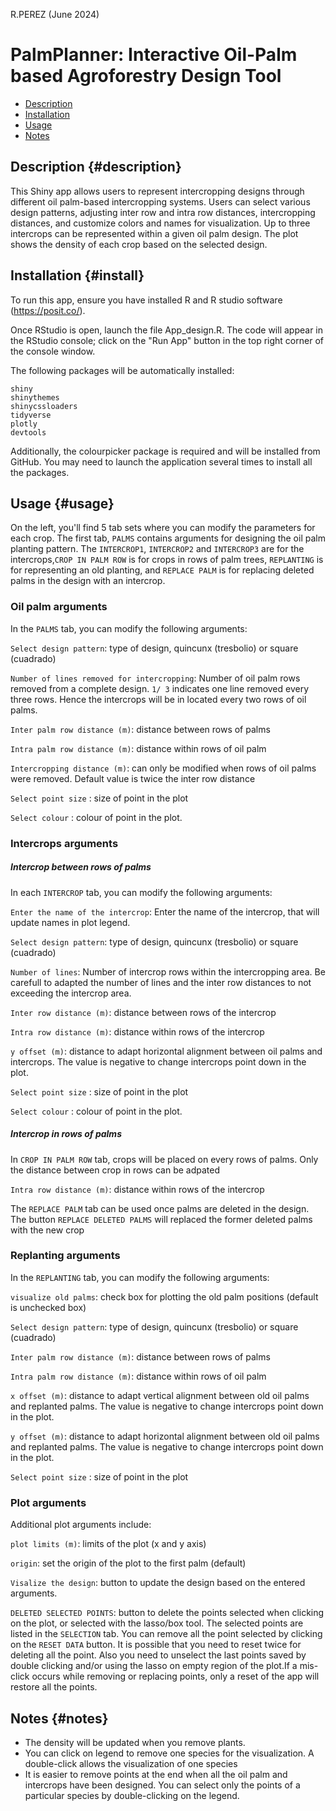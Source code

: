 R.PEREZ (June 2024)

# PalmPlanner: Interactive Oil-Palm based Agroforestry Design Tool

 
-   [Description](#description)
-   [Installation](#install)
-   [Usage](#usage)
-   [Notes](#notes)


## Description {#description}

This Shiny app allows users to represent intercropping designs through different oil palm-based intercropping systems. Users can select various design patterns, adjusting inter row and intra row distances, intercropping distances, and customize colors and names for visualization. Up to three intercrops can be represented within a given oil palm design. The plot shows the density of each crop based on the selected design.

## Installation {#install}
To run this app, ensure you have installed R and R studio software (https://posit.co/).

Once RStudio is open, launch the file App_design.R. The code will appear in the RStudio console; click on the "Run App" button in the top right corner of the console window.

The following packages will be automatically installed:

    shiny
    shinythemes
    shinycssloaders
    tidyverse
    plotly
    devtools

Additionally, the colourpicker package is required and will be installed from GitHub. You may need to launch the application several times to install all the packages.

## Usage {#usage}

On the left, you'll find 5 tab sets where you can modify the parameters for each crop. The first tab, ``PALMS`` contains arguments for designing the oil palm planting pattern. The ``INTERCROP1``, ``INTERCROP2`` and ``INTERCROP3`` are for the intercrops,``CROP IN PALM ROW`` is for crops in rows of palm trees, ``REPLANTING`` is for representing an old planting, and ``REPLACE PALM`` is for replacing deleted palms in the design with an intercrop.


### Oil palm arguments

In the ``PALMS`` tab, you can modify the following arguments:


``Select design pattern``: type of design, quincunx (tresbolio) or square (cuadrado) 

``Number of lines removed for intercropping``: Number of oil palm rows removed from a complete design. ``1/ 3`` indicates one line removed every three rows. Hence the intercrops will be in located every two rows of oil palms.

``Inter palm row distance (m)``: distance between rows of palms

``Intra palm row distance (m)``: distance within rows of oil palm

``Intercropping distance (m)``: can only be modified when rows of oil palms were removed. Default value is twice the inter row distance

``Select point size`` : size of point in the plot

``Select colour`` : colour of  point in the plot.

### Intercrops arguments

##### Intercrop between rows of palms 
In each ``INTERCROP`` tab, you can modify the following arguments:

``Enter the name of the intercrop``: Enter the name of the intercrop, that will update names in plot legend.

``Select design pattern``: type of design, quincunx (tresbolio) or square (cuadrado) 

``Number of lines``: Number of intercrop rows within the intercropping area. Be carefull to adapted the number of lines and the inter row distances to not exceeding the intercrop area.

``Inter row distance (m)``: distance between rows of the intercrop

``Intra row distance (m)``: distance within rows of the intercrop

``y offset (m)``: distance to adapt horizontal alignment between oil palms and intercrops. The value is negative to change intercrops point down in the plot.

``Select point size`` : size of point in the plot

``Select colour`` : colour of  point in the plot.


##### Intercrop in rows of palms
In ``CROP IN PALM ROW`` tab, crops will be placed on every rows of palms. Only the distance between crop in rows can be adpated

``Intra row distance (m)``: distance within rows of the intercrop

The ``REPLACE PALM`` tab can be used once palms are deleted in the design. The button ``REPLACE DELETED PALMS`` will replaced the former deleted palms with the new crop 



### Replanting  arguments

In the ``REPLANTING`` tab, you can modify the following arguments:

``visualize old palms``: check box for plotting the old palm positions (default is unchecked box)

``Select design pattern``: type of design, quincunx (tresbolio) or square (cuadrado) 

``Inter palm row distance (m)``: distance between rows of palms

``Intra palm row distance (m)``: distance within rows of oil palm

``x offset (m)``: distance to adapt vertical alignment between old oil palms and replanted palms. The value is negative to change intercrops point down in the plot.

``y offset (m)``: distance to adapt horizontal alignment between old oil palms and replanted palms. The value is negative to change intercrops point down in the plot.

``Select point size`` : size of point in the plot


### Plot arguments

Additional plot arguments include:

``plot limits (m)``: limits of the plot (x and y axis)

``origin``: set the origin of the plot to the first palm (default)

``Visalize the design``: button to update the design based on the entered arguments.

``DELETED SELECTED POINTS``: button to delete the points selected when clicking on the plot, or selected with the lasso/box tool. The selected points are listed in the ``SELECTION`` tab. You can remove all the point selected by clicking on the ``RESET DATA`` button. It is possible that you need to reset twice for deleting all the point. Also you need to unselect the last points saved by double clicking and/or using the lasso on empty region of the plot.If a mis-click occurs while removing or replacing points, only a reset of the app will restore all the points.


## Notes {#notes}
- The density will be updated when you remove plants.
- You can click on legend to remove one species for the visualization. A double-click allows the visualization of one species
- It is easier to remove points at the end when all the oil palm and intercrops have been designed. You can select only the points of a particular species by double-clicking on the legend.
